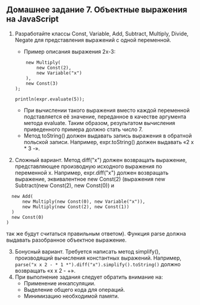 Домашнее задание 7. Объектные выражения на JavaScript
----
1. Разработайте классы Const, Variable, Add, Subtract, Multiply, Divide, Negate для представления выражений с одной переменной.
   * Пример описания выражения 2x-3:
    ```let expr = new Subtract(
        new Multiply(
            new Const(2),
            new Variable("x")
        ),
        new Const(3)
    );

    println(expr.evaluate(5));
    ```
                    
   * При вычислении такого выражения вместо каждой переменной подставляется её значение, переданное в качестве аргумента метода evaluate. Таким образом, результатом вычисления приведенного примера должно стать число 7.
   * Метод toString() должен выдавать запись выражения в обратной польской записи. Например, expr.toString() должен выдавать «2 x * 3 -».
2. Сложный вариант.
   Метод diff("x") должен возвращать выражение, представляющее производную исходного выражения по переменной x. Например, expr.diff("x") должен возвращать выражение, эквивалентное new Const(2) (выражения new Subtract(new Const(2), new Const(0)) и
  ```new Subtract(
    new Add(
        new Multiply(new Const(0), new Variable("x")),
        new Multiply(new Const(2), new Const(1))
    )
    new Const(0)
)
```
                 
   так же будут считаться правильным ответом).
   Функция parse должна выдавать разобранное объектное выражение.

3. Бонусный вариант. Требуется написать метод simplify(), производящий вычисления константных выражений. Например,
  `parse("x x 2 - * 1 *").diff("x").simplify().toString()`
   должно возвращать «x x 2 - +».
4. При выполнение задания следует обратить внимание на:
   * Применение инкапсуляции.
   * Выделение общего кода для операций.
   * Минимизацию необходимой памяти.
